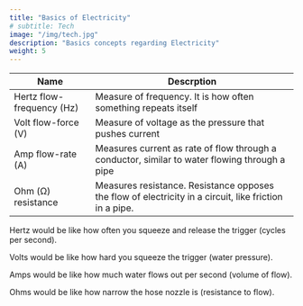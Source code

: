 ```yaml
---
title: "Basics of Electricity"
# subtitle: Tech
image: "/img/tech.jpg"
description: "Basics concepts regarding Electricity"
weight: 5
---
```


Name | Descrption
--- | ---
Hertz flow-frequency (Hz) | Measure of frequency. It is how often something repeats itself 
Volt flow-force (V) | Measure of voltage as the pressure that pushes current 
Amp flow-rate (A) | Measures current as rate of flow through a conductor, similar to water flowing through a pipe
Ohm (Ω) resistance | Measures resistance.  Resistance opposes the flow of electricity in a circuit, like friction in a pipe.  

<!-- Higher resistance means it's harder for current to flow, even with high voltage.  Think of it like the narrowness of a pipe.  Wires have some resistance, and appliances have varying resistance depending on their design. -->


<!-- In electricity, hertz tells you how many times an electrical cycle (like the rise and fall of voltage) happens in one second.  For example, 60 Hz means the cycle repeats 60 times per second. Hertz isn't directly related to the flow of electricity (amps) or its pressure (volts) but describes the rate of change.

Imagine it like water pressure in a pipe.  Higher voltage means a stronger push, which can cause more current to flow (depending on the resistance).  In your house, you likely have outlets with 120 volts or 240 volts depending on the appliance.

  A higher amp rating means more electricity is flowing per second.  Think of it like the volume of water flowing.  Fuses and circuit breakers are rated in amps to prevent overload. -->


Hertz would be like how often you squeeze and release the trigger (cycles per second).

Volts would be like how hard you squeeze the trigger (water pressure).

Amps would be like how much water flows out per second (volume of flow).

Ohms would be like how narrow the hose nozzle is (resistance to flow).
